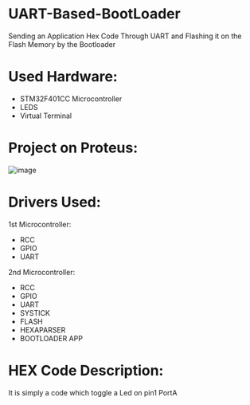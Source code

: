# UART-Based-BootLoader
Sending an Application Hex Code Through UART and Flashing it on the Flash Memory by the Bootloader
# Used Hardware:
* STM32F401CC Microcontroller
* LEDS
* Virtual Terminal
# Project on Proteus:
![image](https://github.com/AmrWahid51/UART-Based-BootLoader/assets/145209640/c5befeb3-696a-44eb-879d-91b1f85dd2ab)
# Drivers Used:
1st Microcontroller:
 * RCC
 * GPIO
 * UART
   
2nd Microcontroller:
 * RCC
 * GPIO
 * UART
 * SYSTICK
 * FLASH
 * HEXAPARSER
 * BOOTLOADER APP

# HEX Code Description:
It is simply a code which toggle a Led on pin1 PortA
